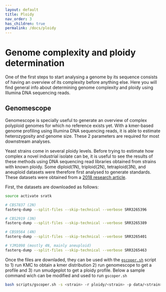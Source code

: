 ```yaml
---
layout: default
title: Ploidy
nav_order: 3
has_children: true
permalink: /docs/ploidy
---
```


# Genome complexity and ploidy determination

One of the first steps to start analysing a genome by its sequence consists of having an overview of its complexity before anything else. Here you will find general info about determining genome complexity and ploidy using Illumina DNA sequencing reads. 

## Genomescope

Genomescope is specially useful to generate an overview of complex polyploid genomes for which no reference exists yet. With a kmer-based genome profiling using Illumina DNA sequencing reads, it is able to estimate heterozygosity and genome size. These 2 parameters are required for most downstream analyses.

Yeast strains come in several ploidy levels. Before trying to estimate how complex a novel industrial isolate can be, it is useful to see the results of these methods using DNA sequencing read libraries obtained from strains with known ploidy. Some diploid(1N), triploid(2N), tetraploid(3N), and aneuploid datasets were therefore first analysed to generate standards. These datasets were obtained from a [2018 research article](https://doi.org/10.3389/fgene.2018.00123).

First, the datasets are downloaded as follows:

```bash
source activate sratk

# CBS7837 (2N)
fasterq-dump --split-files --skip-technical --verbose SRR3265396

# CBS2919 (3N)
fasterq-dump --split-files --skip-technical --verbose SRR3265389	

# CBS9564 (4N)
fasterq-dump --split-files --skip-technical --verbose SRR3265401

# YJM1098 (mostly 4N, mainly aneuploid)
fasterq-dump --split-files --skip-technical --verbose SRR3265463	
```

Once the files are downladed, they can be used with the [`gscoper.sh`](https://github.com/rortizmerino/haplotyping/blob/main/scripts/gscoper.sh) script to 1) run KMC to obtain a kmer distribution 2) run genomescope to get a profile and 3) run smudgeplot to get a ploidy profile. Below a sample command wich can be modified and used to run `gscoper.sh`

```bash
bash scripts/gscoper.sh -s <strain> -r ploidy/<strain> -p data/<strain>
```
